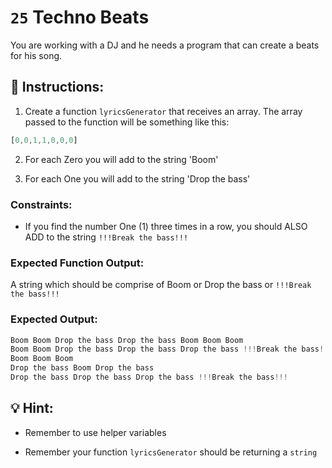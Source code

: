 # `25` Techno Beats

You are working with a DJ and he needs a program that can create a beats for his song.

## 📝 Instructions:

1. Create a function `lyricsGenerator` that receives an array. The array passed to the function will be something like this:
```js
[0,0,1,1,0,0,0] 
```
2. For each Zero you will add to the string 'Boom'

3. For each One you will add to the string 'Drop the bass'

### Constraints:

+ If you find the number One (1) three times in a row, you should ALSO ADD to the string `!!!Break the bass!!!`

### Expected Function Output:

A string which should be comprise of Boom or Drop the bass or `!!!Break the bass!!!`

### Expected Output:

```js
Boom Boom Drop the bass Drop the bass Boom Boom Boom
Boom Boom Drop the bass Drop the bass Drop the bass !!!Break the bass!!! Boom Boom Boom
Boom Boom Boom
Drop the bass Boom Drop the bass
Drop the bass Drop the bass Drop the bass !!!Break the bass!!!
```

## 💡 Hint:

+ Remember to use helper variables

+ Remember your function `lyricsGenerator` should be returning a `string`
